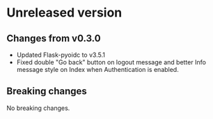 # Unreleased version

## Changes from v0.3.0

- Updated Flask-pyoidc to v3.5.1
- Fixed double "Go back" button on logout message and better Info message style on Index when Authentication is enabled.

## Breaking changes

No breaking changes.
